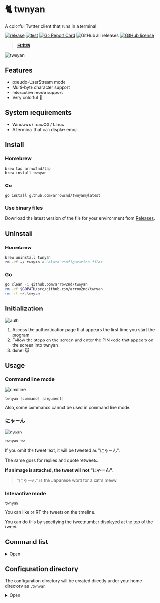 # 🐈 twnyan

A colorful Twitter client that runs in a terminal

[![release](https://github.com/arrow2nd/twnyan/actions/workflows/release.yml/badge.svg)](https://github.com/arrow2nd/twnyan/actions/workflows/release.yml)
[![test](https://github.com/arrow2nd/twnyan/actions/workflows/test.yml/badge.svg)](https://github.com/arrow2nd/twnyan/actions/workflows/test.yml)
[![Go Report Card](https://goreportcard.com/badge/github.com/arrow2nd/twnyan)](https://goreportcard.com/report/github.com/arrow2nd/twnyan)
![GitHub all releases](https://img.shields.io/github/downloads/arrow2nd/twnyan/total)
[![GitHub license](https://img.shields.io/github/license/arrow2nd/twnyan)](https://github.com/arrow2nd/twnyan/blob/main/LICENSE.txt)

> **[日本語](README.md)**

![twnyan](https://user-images.githubusercontent.com/44780846/106699506-612c0f80-6626-11eb-803e-332512822789.gif)

## Features

- pseudo-UserStream mode
- Multi-byte character support
- Interactive mode support
- Very colorful 🎨

## System requirements

- Windows / macOS / Linux
- A terminal that can display emoji

## Install

### Homebrew

```sh
brew tap arrow2nd/tap
brew install twnyan
```

### Go

```sh
go install github.com/arrow2nd/twnyan@latest
```

### Use binary files

Download the latest version of the file for your environment from [Releases](https://github.com/arrow2nd/twnyan/releases).

## Uninstall

### Homebrew

```sh
brew uninstall twnyan
rm -rf ~/.twnyan # Delete configuration files
```

### Go

```sh
go clean -i github.com/arrow2nd/twnyan
rm -rf $GOPATH/src/github.com/arrow2nd/twnyan
rm -rf ~/.twnyan
```

## Initialization

![auth](https://user-images.githubusercontent.com/44780846/106747441-4a59dd00-6667-11eb-8248-3468cb39f7d1.png)

1. Access the authentication page that appears the first time you start the program
2. Follow the steps on the screen and enter the PIN code that appears on the screen into twnyan
3. done! 😺

## Usage

### Command line mode

![cmdline](https://user-images.githubusercontent.com/44780846/106699170-b287cf00-6625-11eb-8374-8565286db3e2.gif)

`twnyan [command] [argument]`

Also, some commands cannot be used in command line mode.

### にゃーん

![nyaan](https://user-images.githubusercontent.com/44780846/106699001-558c1900-6625-11eb-948e-6212ab0cba40.gif)

`twnyan tw`

If you omit the tweet text, it will be tweeted as "にゃーん".

The same goes for replies and quote retweets.

**If an image is attached, the tweet will not "にゃーん".**

> "にゃーん" is the Japanese word for a cat's meow.

### Interactive mode

`twnyan`

You can like or RT the tweets on the timeline.

You can do this by specifying the tweetnumber displayed at the top of the tweet.

## Command list

<details>
<summary>Open</summary>

## tweet

`Alias: tw`

### tweet [text] [imagefile]

Post a tweet.

| Arguments  | Hints                                                                            | Examples                         |
| ---------- | -------------------------------------------------------------------------------- | -------------------------------- |
| text       | If there is no text and image file, the message will be posted with a "にゃーん" | `tweet`                          |
| image file | If there is more than one, please separate them with a space                     | `tweet 🍣 sushi1.png sushi2.png` |

- You can also omit the text and just post an image (e.g. `tweet cat.png`)

### tweet multi

`Alias: ml`

Post a multi-line tweet.

| Arguments  | Hints                                                        | Examples                      |
| ---------- | ------------------------------------------------------------ | ----------------------------- |
| image file | If there is more than one, please separate them with a space | `tweet multi dog.png cat.png` |

- To finish typing, type a semicolon `;` at the end of the sentence
- To cancel, input `:exit`.

### tweet remove [\<tweetnumber\>]...

`Alias: rm`

Delete a tweet.

| Arguments   | Hints                                                      | Examples           |
| ----------- | ---------------------------------------------------------- | ------------------ |
| tweetNumber | Separate each tweet with a space if there is more than one | `tweet remove 2 5` |

## timeline

`Alias: tl`

### timeline [counts]

Get a home timeline.

| Arguments | Hints                                                                | Examples      |
| --------- | -------------------------------------------------------------------- | ------------- |
| counts    | If you omit it, the default value is given in the configuration file | `timeline 39` |

## stream

`Alias: st`

It first accumulates tweets from the home timeline for a minute, then displays the tweets with a one-minute delay, just like the UserStream API.

**Ctrl+C** to exit.

## mention

`Alias: mt`

### mention [counts]

Get a Mentions to you.

| Arguments | Hints                                                                | Examples     |
| --------- | -------------------------------------------------------------------- | ------------ |
| counts    | If you omit it, the default value is given in the configuration file | `mention 20` |

## list

`Alias: ls`

### list [\<listname\>] [counts]

Get a timeline of the list.

| Arguments | Hints                                                                        | Examples                  |
| --------- | ---------------------------------------------------------------------------- | ------------------------- |
| list name | If you are running in interactive mode, you can complete it with the Tab key | `list Cats`               |
| counts    | If you omit it, the default value is given in the configuration file         | `list "Cat Gathering" 30` |

## user

`Alias: ur`

### user [<username/tweetnumber>] [counts]

Get a timeline of the specified user.

| Arguments            | Hints                                                                | Examples                  |
| -------------------- | -------------------------------------------------------------------- | ------------------------- |
| username/tweetnumber | Either can be specified<br>The '@' in the username is optional       | `user github`<br>`user 1` |
| counts               | If you omit it, the default value is given in the configuration file | `user twitter 15`         |

### user own [counts]

Get your own timeline.

| Arguments | Hints                                                                | Examples      |
| --------- | -------------------------------------------------------------------- | ------------- |
| counts    | If you omit it, the default value is given in the configuration file | `user own 50` |

## search

`Alias: sh`

### search [\<keyword\>] [counts]

Searches for tweets tweets in the past 7 days.

| Arguments | Hints                                                                | Examples           |
| --------- | -------------------------------------------------------------------- | ------------------ |
| keyword   | Please enclose any spaces in double quotes                           | `search "cat dog"` |
| counts    | If you omit it, the default value is given in the configuration file | `search sushi 5`   |

## like

`Alias: lk, fv`

### like [\<tweetnumber\>]

Like a tweet.

| Arguments   | Hints                                                      | Examples   |
| ----------- | ---------------------------------------------------------- | ---------- |
| tweetnumber | Separate each tweet with a space if there is more than one | `like 1 2` |

### like remove [\<tweetnumber\>]

`Alias: rm`

UnLike a tweet.

| Arguments   | Hints                                                      | Examples          |
| ----------- | ---------------------------------------------------------- | ----------------- |
| tweetnumber | Separate each tweet with a space if there is more than one | `like remove 1 2` |

## retweet

`Alias: rt`

### retweet [\<tweetnumber\>]...

Retweet a tweet.

| Arguments   | Hints                                                      | Examples      |
| ----------- | ---------------------------------------------------------- | ------------- |
| tweetnumber | Separate each tweet with a space if there is more than one | `retweet 1 5` |

### retweet remove [\<tweetnumber\>]...

`Alias: rm`

UnRetweet tweet.

| Arguments   | Hints                                                      | Examples             |
| ----------- | ---------------------------------------------------------- | -------------------- |
| tweetnumber | Separate each tweet with a space if there is more than one | `retweet remove 1 5` |

## likert

`Alias: lr, fr`

### likert [\<tweetnumber\>]...

Like & Retweet the tweet.

| Arguments   | Hints                                                      | Examples     |
| ----------- | ---------------------------------------------------------- | ------------ |
| tweetnumber | Separate each tweet with a space if there is more than one | `likert 2 3` |

## quote

`Alias: qt`

### quote [\<tweetnumber\>] [text] [imagefile]

Quote a tweet.

| Arguments   | Hints                                                                            | Examples                           |
| ----------- | -------------------------------------------------------------------------------- | ---------------------------------- |
| tweetnumber | Specify the number of the tweet to quote                                         | `quote 1 good!!!`                  |
| text        | If there is no text and image file, the message will be posted with a "にゃーん" | `quote 1`                          |
| imagefile   | If there is more than one, please separate them with a space                     | `quote 1 🍣 sushi1.png sushi2.png` |

### quote multi

`Alias: ml`

Post a multi-line quote retweet.

| Arguments  | Hints                                                        | Examples              |
| ---------- | ------------------------------------------------------------ | --------------------- |
| image file | If there is more than one, please separate them with a space | `quote multi cat.png` |

- To finish typing, type a semicolon `;` at the end of the sentence
- To cancel, input `:exit`.

## reply

`Alias: rp`

### reply [\<tweetnumber\>] [text] [imagefile]

Post a reply.

| Arguments   | Hints                                                                            | Examples                     |
| ----------- | -------------------------------------------------------------------------------- | ---------------------------- |
| tweetnumber | Specify the number of the tweet you want to reply to.                            | `reply 1 meow`               |
| text        | If there is no text and image file, the message will be posted with a "にゃーん" | `reply 1`                    |
| image file  | If there is more than one, please separate them with a space                     | `reply 1 good!!! sushi1.png` |

- You can also omit the text and just post an image. (e.g. `reply 1 dog.png`)

### reply multi

`Alias: ml`

Post a multi-line reply.

| Arguments  | Hints                                                        | Examples              |
| ---------- | ------------------------------------------------------------ | --------------------- |
| image file | If there is more than one, please separate them with a space | `reply multi cat.png` |

- To finish typing, type a semicolon `;` at the end of the sentence
- To cancel, input `:exit`.

## follow

`Alias: fw`

### follow [<username/tweetnumber>]

Follow a user.

| Arguments            | Hints                                                          | Examples                      |
| -------------------- | -------------------------------------------------------------- | ----------------------------- |
| username/tweetnumber | Either can be specified<br>The '@' in the username is optional | `follow github`<br>`follow 1` |

### follow remove [<username/tweetnumber>]

`Alias: rm`

Unfollow a user.

| Arguments            | Hints                                                          | Examples                                       |
| -------------------- | -------------------------------------------------------------- | ---------------------------------------------- |
| username/tweetnumber | Either can be specified<br>The '@' in the username is optional | `follow remove arrow_2nd`<br>`follow remove 1` |

## block

`Alias: bk`

### block [<username/tweetnumber>]

Block a user.

| Arguments            | Hints                                                          | Examples                       |
| -------------------- | -------------------------------------------------------------- | ------------------------------ |
| username/tweetnumber | Either can be specified<br>The '@' in the username is optional | `block arrow_2nd`<br>`block 1` |

### block remove [<username/tweetnumber>]

`Alias: rm`

Unblock a user.

| Arguments            | Hints                                                          | Examples                                     |
| -------------------- | -------------------------------------------------------------- | -------------------------------------------- |
| username/tweetnumber | Either can be specified<br>The '@' in the username is optional | `block remove arrow_2nd`<br>`block remove 1` |

## mute

`Alias: mu`

### mute [<username/tweetnumber>]

Mute a user.

| Arguments            | Hints                                                          | Examples                     |
| -------------------- | -------------------------------------------------------------- | ---------------------------- |
| username/tweetnumber | Either can be specified<br>The '@' in the username is optional | `mute arrow_2nd`<br>`mute 1` |

### mute remove [<username/tweetnumber>]

`Alias: rm`

Unmute a user.

| Arguments            | Hints                                                          | Examples                                   |
| -------------------- | -------------------------------------------------------------- | ------------------------------------------ |
| username/tweetnumber | Either can be specified<br>The '@' in the username is optional | `mute remove arrow_2nd`<br>`mute remove 1` |

## open

`Alias: op`

### open [\<tweetnumber\>]

View the tweet in your browser.

| Arguments   | Hints                                                          | Examples |
| ----------- | -------------------------------------------------------------- | -------- |
| tweetnumber | Specify the number of the tweet to be displayed in the browser | `open 2` |

## clear

Initialize the screen.

## help

Displays help.

You can also use `[command] help` to display help for a command.

## exit

Exits the interactive mode.

</details>

## Configuration directory

The configuration directory will be created directly under your home directory as `.twnyan`

<details>
<summary>Open</summary>

### .cred.yaml

A file of authentication information.

### option.yaml

A file of option setting.

| 名前       | 説明                                |
| ---------- | ----------------------------------- |
| ConfigDir  | Path of the configuration directory |
| Counts     | Default number of acquisitions      |
| DateFormat | Date Format                         |
| TimeFormat | Time Format                         |

- The format of the date and time is the same as the format string of the [time package](https://golang.org/pkg/time/#pkg-constants)

### color.yaml

A file of color settings.

| 名前         | 説明                                           |
| ------------ | ---------------------------------------------- |
| Accent1      | Accent Color 1                                 |
| Accent2      | Accent Color 2                                 |
| Accent3      | Accent Color 3                                 |
| Error        | Background color of error messages             |
| BoxForground | Text color when reversing                      |
| Separator    | Separator                                      |
| UserName     | User Name                                      |
| ScreenName   | Screen Name                                    |
| Reply        | Indication of reply, color of user replying to |
| Hashtag      | Hashtag                                        |
| Favorite     | Display of likes, color of the number of likes |
| Retweet      | Display of Retweet, color of retweet count     |
| Verified     | Verified account                               |
| Protected    | Private account                                |
| Following    | Folloing                                       |
| FollowedBy   | Followed by                                    |
| Block        | Block                                          |
| Mute         | Mute                                           |

</details>
